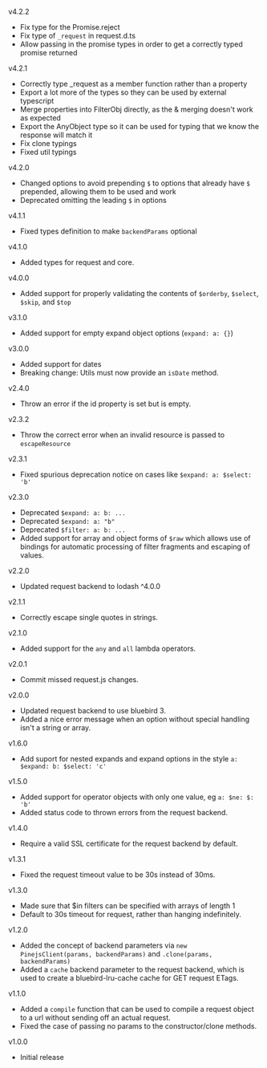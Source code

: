 v4.2.2

* Fix type for the Promise.reject
* Fix type of `_request` in request.d.ts
* Allow passing in the promise types in order to get a correctly typed promise returned

v4.2.1

* Correctly type _request as a member function rather than a property
* Export a lot more of the types so they can be used by external typescript
* Merge properties into FilterObj directly, as the & merging doesn't work as expected
* Export the AnyObject type so it can be used for typing that we know the response will match it
* Fix clone typings
* Fixed util typings

v4.2.0

* Changed options to avoid prepending `$` to options that already have `$` prepended, allowing them to be used and work
* Deprecated omitting the leading `$` in options

v4.1.1

* Fixed types definition to make `backendParams` optional

v4.1.0

* Added types for request and core.

v4.0.0

* Added support for properly validating the contents of `$orderby`, `$select`, `$skip`, and `$top`

v3.1.0

* Added support for empty expand object options (`expand: a: {}`)

v3.0.0

* Added support for dates
* Breaking change: Utils must now provide an `isDate` method.

v2.4.0

* Throw an error if the id property is set but is empty.

v2.3.2

* Throw the correct error when an invalid resource is passed to `escapeResource`

v2.3.1

* Fixed spurious deprecation notice on cases like `$expand: a: $select: 'b'`

v2.3.0

* Deprecated `$expand: a: b: ...`
* Deprecated `$expand: a: "b"`
* Deprecated `$filter: a: b: ...`
* Added support for array and object forms of `$raw` which allows use of bindings for automatic processing of filter fragments and escaping of values.

v2.2.0

* Updated request backend to lodash ^4.0.0

v2.1.1

* Correctly escape single quotes in strings.

v2.1.0

* Added support for the `any` and `all` lambda operators.

v2.0.1

* Commit missed request.js changes.

v2.0.0

* Updated request backend to use bluebird 3.
* Added a nice error message when an option without special handling isn't a string or array.

v1.6.0

* Add suport for nested expands and expand options in the style `a: $expand: b: $select: 'c'`

v1.5.0

* Added support for operator objects with only one value, eg `a: $ne: $: 'b'`
* Added status code to thrown errors from the request backend.

v1.4.0

* Require a valid SSL certificate for the request backend by default.

v1.3.1

* Fixed the request timeout value to be 30s instead of 30ms.

v1.3.0

* Made sure that $in filters can be specified with arrays of length 1
* Default to 30s timeout for request, rather than hanging indefinitely.

v1.2.0

* Added the concept of backend parameters via `new PinejsClient(params, backendParams)` and `.clone(params, backendParams)`
* Added a `cache` backend parameter to the request backend, which is used to create a bluebird-lru-cache cache for GET request ETags.

v1.1.0

* Added a `compile` function that can be used to compile a request object to a url without sending off an actual request.
* Fixed the case of passing no params to the constructor/clone methods.

v1.0.0

* Initial release
